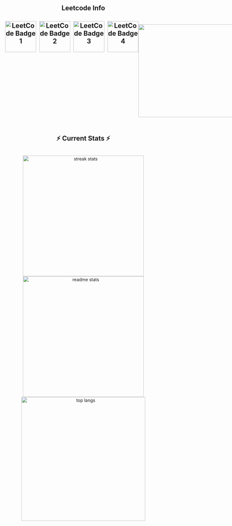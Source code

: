 <div align="center"> 

<!--   <h2>🐍 Contributions 🐍</h2>
  <img alt="snake eating my contributions" src="https://raw.githubusercontent.com/salesp07/salesp07/output/github-contribution-grid-snake.svg" />
</div> -->
<h2 align="center">Leetcode Info<h2>  
<div style="display: flex; flex-direction: column,">
  
  <div style="display: flex; gap: 10px; justify-content: center;">
    <a href="https://leetcode.com/AVI2001/" target="_blank">
      <img src="https://leetcode.com/static/images/badges/2024/gif/2024-02.gif" alt="LeetCode Badge 1" height="100" width="100" />
    </a>
    <a href="https://leetcode.com/AVI2001/" target="_blank">
      <img src="https://leetcode.com/static/images/badges/2024/gif/2024-03.gif" alt="LeetCode Badge 2" height="100" width="100" />
    </a>
    <a href="https://leetcode.com/AVI2001/" target="_blank">
      <img src="https://assets.leetcode.com/static_assets/marketing/2024-200.gif" alt="LeetCode Badge 3" height="100" width="100" />
    </a>
    <a href="https://leetcode.com/AVI2001/" target="_blank">
      <img src="https://assets.leetcode.com/static_assets/marketing/2024-100.gif" alt="LeetCode Badge 4" height="100" width="100" />
    </a>
  </div>

  <div style="margin-top: 10px;">
    <img src="https://leetcard.jacoblin.cool/AVI2001?theme=dark&font=Nunito&ext=heatmap" 
         alt="LeetCode Stats" height="300" width="1000" />
  </div>

</div>





<br/>
  <h2 align="center">⚡ Current Stats ⚡</h2>
<br>
<div align=center>
  <img width=390 src="https://streak-stats.demolab.com/?user=AVI2001&count_private=true&theme=react&border_radius=10" alt="streak stats"/>
  <img width=390 src="https://github-readme-stats.vercel.app/api?username=AVI2001&show_icons=true&theme=react&rank_icon=github&border_radius=10" alt="readme stats" />
  <img width=400 align="center" src="https://github-readme-stats.vercel.app/api/top-langs/?username=AVI2001&hide=HTML&langs_count=8&layout=compact&theme=react&border_radius=10&size_weight=0.5&count_weight=0.5&exclude_repo=github-readme-stats" alt="top langs" />
</div>

  <br/>

<br/><br/>
